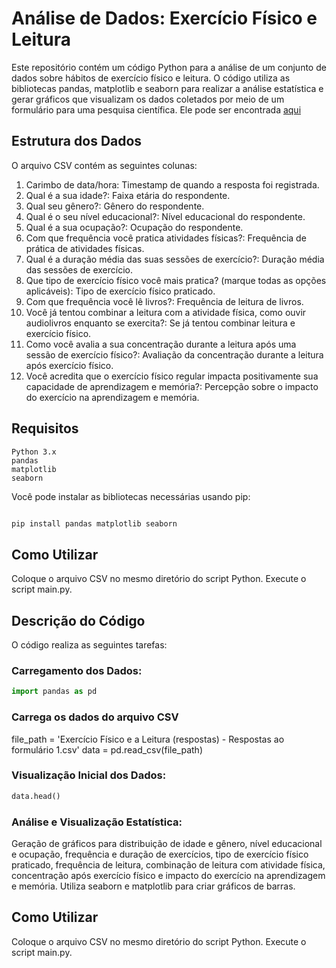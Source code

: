 # Análise de Dados: Exercício Físico e Leitura
Este repositório contém um código Python para a análise de um conjunto de dados sobre hábitos de exercício físico e leitura. O código utiliza as bibliotecas pandas, matplotlib e seaborn para realizar a análise estatística e gerar gráficos que visualizam os dados coletados por meio de um formulário para uma pesquisa científica. Ele pode ser encontrada [aqui](https://docs.google.com/document/d/1wiS7IwYWzV7v0tJ72qkyToGMMmEh-dC5Ocpen5eUCOc/edit?usp=sharing)

## Estrutura dos Dados

O arquivo CSV contém as seguintes colunas:

1. Carimbo de data/hora: Timestamp de quando a resposta foi registrada.
2. Qual é a sua idade?: Faixa etária do respondente.
3. Qual seu gênero?: Gênero do respondente.
4. Qual é o seu nível educacional?: Nível educacional do respondente.
5. Qual é a sua ocupação?: Ocupação do respondente.
6. Com que frequência você pratica atividades físicas?: Frequência de prática de atividades físicas.
7. Qual é a duração média das suas sessões de exercício?: Duração média das sessões de exercício.
8. Que tipo de exercício físico você mais pratica? (marque todas as opções aplicáveis): Tipo de exercício físico praticado.
9. Com que frequência você lê livros?: Frequência de leitura de livros.
10. Você já tentou combinar a leitura com a atividade física, como ouvir audiolivros enquanto se exercita?: Se já tentou combinar leitura e exercício físico.
11. Como você avalia a sua concentração durante a leitura após uma sessão de exercício físico?: Avaliação da concentração durante a leitura após exercício físico.
12. Você acredita que o exercício físico regular impacta positivamente sua capacidade de aprendizagem e memória?: Percepção sobre o impacto do exercício na aprendizagem e memória.

## Requisitos

    Python 3.x
    pandas
    matplotlib
    seaborn

Você pode instalar as bibliotecas necessárias usando pip:
```bash

pip install pandas matplotlib seaborn
```
## Como Utilizar

Coloque o arquivo CSV no mesmo diretório do script Python.
Execute o script main.py.

## Descrição do Código

O código realiza as seguintes tarefas:

### Carregamento dos Dados:

```python
import pandas as pd
```
### Carrega os dados do arquivo CSV
file_path = 'Exercício Físico e a Leitura (respostas) - Respostas ao formulário 1.csv'
data = pd.read_csv(file_path)

### Visualização Inicial dos Dados:
``` python
data.head()
```
### Análise e Visualização Estatística:

Geração de gráficos para distribuição de idade e gênero, nível educacional e ocupação, frequência e duração de exercícios, tipo de exercício físico praticado, frequência de leitura, combinação de leitura com atividade física, concentração após exercício físico e impacto do exercício na aprendizagem e memória.
Utiliza seaborn e matplotlib para criar gráficos de barras.

## Como Utilizar

Coloque o arquivo CSV no mesmo diretório do script Python.
Execute o script main.py.
